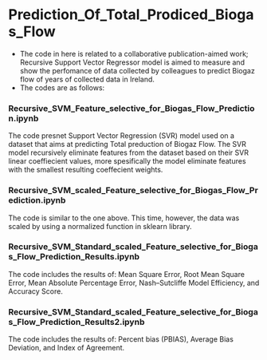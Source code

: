 # Prediction_Of_Total_Prodiced_Biogas_Flow
* The code in here is related to a collaborative publication-aimed work; Recursive Support Vector Regressor model is aimed to measure and show the perfomance of data collected by colleagues to predict Biogaz flow of years of collected data in Ireland.
* The codes are as follows:
### Recursive_SVM_Feature_selective_for_Biogas_Flow_Prediction.ipynb
The code presnet Support Vector Regression (SVR) model used on a dataset that aims at predicting Total preduction of Biogaz Flow. The SVR model recursively eliminate features from the dataset based on their SVR linear coeffiecient values, more spesifically the model eliminate features with the smallest resulting coeffecient weights.

### Recursive_SVM_scaled_Feature_selective_for_Biogas_Flow_Prediction.ipynb
The code is similar to the one above. This time, however, the data was scaled by using a normalized function in sklearn library.

### Recursive_SVM_Standard_scaled_Feature_selective_for_Biogas_Flow_Prediction_Results.ipynb
The code includes the results of: Mean Square Error, Root Mean Square Error, Mean Absolute Percentage Error, Nash–Sutcliffe Model Efficiency, and Accuracy Score.

### Recursive_SVM_Standard_scaled_Feature_selective_for_Biogas_Flow_Prediction_Results2.ipynb
The code includes the results of: Percent bias (PBIAS), Average Bias Deviation, and Index of Agreement.
